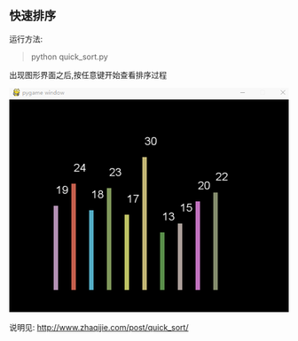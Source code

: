 ## 快速排序
运行方法:

> python quick_sort.py

出现图形界面之后,按任意键开始查看排序过程


![图片](quick-sort.gif)

说明见: http://www.zhaqijie.com/post/quick_sort/